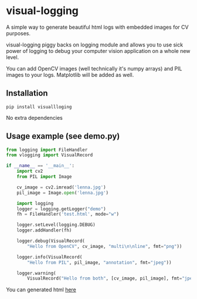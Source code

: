 visual-logging
==============

A simple way to generate beautiful html logs with embedded images for CV purposes.

visual-logging piggy backs on logging module and allows you to use sick power of logging to debug your computer vision application on a whole new level.

You can add OpenCV images (well technically it's numpy arrays) and PIL images to your logs. Matplotlib will be added as well.

## Installation
```pip install visuallloging```

No extra dependencies

## Usage example (see demo.py)
```python
from logging import FileHandler
from vlogging import VisualRecord

if __name__ == '__main__':
    import cv2
    from PIL import Image

    cv_image = cv2.imread('lenna.jpg')
    pil_image = Image.open('lenna.jpg')

    import logging
    logger = logging.getLogger("demo")
    fh = FileHandler('test.html', mode="w")

    logger.setLevel(logging.DEBUG)
    logger.addHandler(fh)

    logger.debug(VisualRecord(
        "Hello from OpenCV", cv_image, "multi\n\nline", fmt="png"))

    logger.info(VisualRecord(
        "Hello from PIL", pil_image, "annotation", fmt="jpeg"))

    logger.warning(
        VisualRecord("Hello from both", [cv_image, pil_image], fmt="jpeg"))

```

You can generated html [here](http://dchaplinsky.github.io/visual-logging/)
